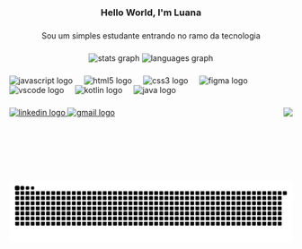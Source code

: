 <h3 align="center">Hello World, I'm Luana</h3>

###

<p align="center">Sou um simples estudante entrando no ramo da tecnologia</p>

###

<div align="center">
  <img src="https://github-readme-stats.vercel.app/api?username=Luana002&hide_title=false&hide_rank=false&show_icons=true&include_all_commits=true&count_private=true&disable_animations=false&theme=vision-friendly-dark&locale=en&hide_border=false" height="150" alt="stats graph"  />
  <img src="https://github-readme-stats.vercel.app/api/top-langs?username=Luana002&locale=pt-br&hide_title=false&layout=compact&card_width=320&langs_count=5&theme=maroongold&hide_border=false" height="130" alt="languages graph"  />
</div>

###

<div align="left">
  <img src="https://cdn.jsdelivr.net/gh/devicons/devicon/icons/javascript/javascript-original.svg" height="30" alt="javascript logo"  />
  <img width="12" />
  <img src="https://cdn.jsdelivr.net/gh/devicons/devicon/icons/html5/html5-original.svg" height="30" alt="html5 logo"  />
  <img width="12" />
  <img src="https://cdn.jsdelivr.net/gh/devicons/devicon/icons/css3/css3-original.svg" height="30" alt="css3 logo"  />
  <img width="12" />
  <img src="https://cdn.jsdelivr.net/gh/devicons/devicon/icons/figma/figma-original.svg" height="30" alt="figma logo"  />
  <img width="12" />
  <img src="https://cdn.jsdelivr.net/gh/devicons/devicon/icons/vscode/vscode-original.svg" height="30" alt="vscode logo"  />
  <img width="12" />
  <img src="https://cdn.jsdelivr.net/gh/devicons/devicon/icons/kotlin/kotlin-original.svg" height="30" alt="kotlin logo"  />
  <img width="12" />
  <img src="https://cdn.jsdelivr.net/gh/devicons/devicon/icons/java/java-original.svg" height="30" alt="java logo"  />
</div>

###

<img align="right" height="130" src="https://cdn.picrew.me/shareImg/org/202410/644129_gcOi0UX6.png"  />

###

<div align="left">
  <a href="https://www.linkedin.com/in/luana-corr%C3%AAa-7b422b2b6/" target="_blank">
    <img src="https://img.shields.io/static/v1?message=LinkedIn&logo=linkedin&label=&color=0077B5&logoColor=white&labelColor=&style=for-the-badge" height="35" alt="linkedin logo"  />
  </a>
  <a href="correaluana623@gmail.com" target="_blank">
    <img src="https://img.shields.io/static/v1?message=correaluana623@gmail.com&logo=gmail&label=Gmail&color=D14836&logoColor=white&labelColor=D14836&style=for-the-badge" height="35" alt="gmail logo"  />
  </a>
</div>

###

<br clear="both">

<img src="https://raw.githubusercontent.com/Luana002/Luana002/output/snake.svg" alt="Snake animation" />

###
